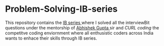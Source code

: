 # Problem-Solving-IB-series
This repository contains the [ IB series ](https://www.interviewbit.com/courses/programming/) where I solved all the interviewBit questions under the mentorship of [ Abhishek Gupta ](https://www.linkedin.com/in/abhi18632/) sir and *CURL coding* the competitve coding enviornment where all enthusistic coders across India wants to enhace their skills through IB series.
